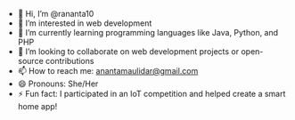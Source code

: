 - 👋 Hi, I’m @rananta10  
- 👀 I’m interested in web development 
- 🌱 I’m currently learning programming languages like Java, Python, and PHP
- 💞️ I’m looking to collaborate on web development projects or open-source contributions
- 📫 How to reach me: anantamaulidar@gmail.com
- 😄 Pronouns: She/Her
- ⚡ Fun fact: I participated in an IoT competition and helped create a smart home app!

<!---
rananta10/rananta10 is a ✨ special ✨ repository because its `README.md` (this file) appears on your GitHub profile.
You can click the Preview link to take a look at your changes.
--->
